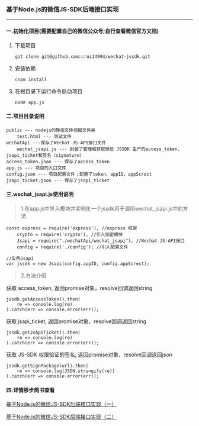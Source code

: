 ### 基于Node.js的微信JS-SDK后端接口实现
---

#### 一.初始化项目(需要配置自己的微信公众号;自行查看微信官方文档)
1. 下载项目
    ```
    git clone git@github.com:crui14994/wechat-jssdk.git
    ```
2. 安装依赖
    ```
    cnpm install
    ```
2. 在根目录下运行命令启动项目
    ```
    node app.js
    ```

#### 二.项目目录说明
    public --- nodejs的静态文件伺服文件夹
        test.html --- 测试文件
    wechatApi ---保存了Wechat JS-API接口文件
        wechat_jsapi.js --- 封装了管理和获取微信 JSSDK 生产的access_token、jsapi_ticket和签名（signature）
    access_token.json --- 保存了access_token
    app.js --- 项目的入口文件
    config.json --- 项目配置文件；配置了token，appID，appScrect
    jsapi_ticket.json --- 保存了jsapi_ticket

#### 三.wechat_jsapi.js使用说明
> 1.在app.js中导入模块并实例化一个jssdk用于调用wechat_jsapi.js中的方法
```
const express = require('express'), //express 框架 
    crypto = require('crypto'), //引入加密模块
    Jsapi = require("./wechatApi/wechat_jsapi"), //Wechat JS-API接口
    config = require('./config'); //引入配置文件

//实例Jsapi
var jssdk = new Jsapi(config.appID, config.appScrect);
```
> 2.方法介绍

获取 access_token, 返回promise对象，resolve回调返回string
```
jssdk.getAccessToken().then(
    re => console.log(re)
).catch(err => console.error(err));
```
获取 jsapi_ticket, 返回promise对象，resolve回调返回string
```
jssdk.getJsApiTicket().then(
    re => console.log(re)
).catch(err => console.error(err));
```
获取 JS-SDK 权限验证的签名, 返回promise对象，resolve回调返回json
```
jssdk.getSignPackage(url).then(
    re => console.log(JSON.stringify(re))
).catch(err => console.error(err));
```

#### 四.详情移步简书查看
[基于Node.js的微信JS-SDK后端接口实现（一）](https://www.jianshu.com/p/6e039428431b)


[基于Node.js的微信JS-SDK后端接口实现（二）](https://www.jianshu.com/p/4bf47177b076)